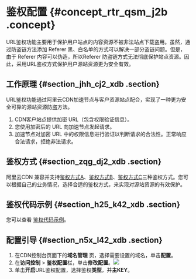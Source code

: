 # 鉴权配置 {#concept_rtr_qsm_j2b .concept}

URL鉴权功能主要用于保护用户站点的内容资源不被非法站点下载盗用。虽然，通过防盗链方法添加 Referer 黑、白名单的方式可以解决一部分盗链问题。但是，由于 Referer 内容可以伪造，所以Referer 防盗链方式无法彻底保护站点资源。因此，采用URL鉴权方式保护用户源站资源更为安全有效。

## 工作原理 {#section_jhh_cj2_xdb .section}

URL鉴权功能通过阿里云CDN加速节点与客户资源站点配合，实现了一种更为安全可靠的源站资源防盗方法。

1.  CDN客户站点提供加密 URL（包含权限验证信息）。
2.  您使用加密后的 URL 向加速节点发起请求。
3.  加速节点对加密 URL 中的权限信息进行验证以判断请求的合法性。正常响应合法请求，拒绝非法请求。

## 鉴权方式 {#section_zqg_dj2_xdb .section}

阿里云CDN 兼容并支持[鉴权方式A](cn.zh-CN/用户指南/域名管理/访问控制设置/鉴权方式A.md#)、[鉴权方式B](cn.zh-CN/用户指南/域名管理/访问控制设置/鉴权方式B.md#)、[鉴权方式C](cn.zh-CN/用户指南/域名管理/访问控制设置/鉴权方式C.md#)三种鉴权方式。您可以根据自己的业务情况，选择合适的鉴权方式，来实现对源站资源的有效保护。

## 鉴权代码示例 {#section_h25_k42_xdb .section}

您可以查看 [鉴权代码示例](cn.zh-CN/用户指南/域名管理/访问控制设置/鉴权代码示例.md#)。

## 配置引导 {#section_n5x_l42_xdb .section}

1.  在CDN控制台页面下的**域名管理** 页，选择需要设置的域名，单击**配置**。
2.  在**访问控制** \> **鉴权配置**栏，单击**修改配置**。![](http://static-aliyun-doc.oss-cn-hangzhou.aliyuncs.com/assets/img/15390/154331139110073_zh-CN.png)
3.  单击**开启**URL鉴权配置，选择鉴权**类型**，并**主KEY**。

